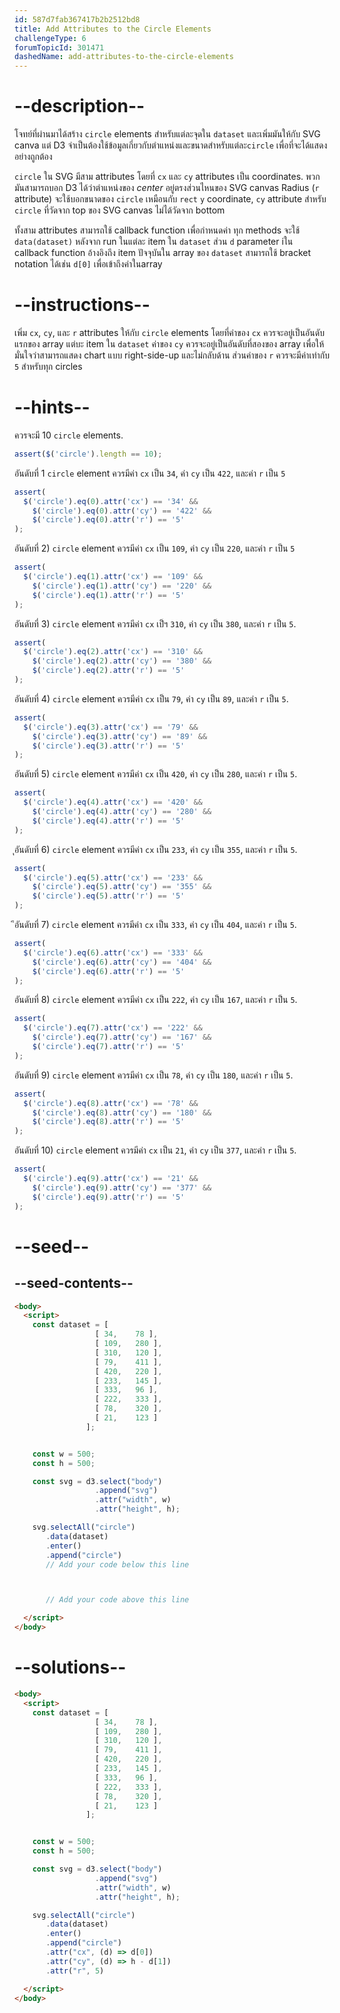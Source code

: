 ```yaml
---
id: 587d7fab367417b2b2512bd8
title: Add Attributes to the Circle Elements
challengeType: 6
forumTopicId: 301471
dashedName: add-attributes-to-the-circle-elements
---
```


# --description--

โจทย์ที่ผ่านมาได้สร้าง `circle` elements สำหรับแต่ละจุดใน `dataset` และเพิ่มมันให้กับ SVG canva 
แต่ D3 จำเป็นต้องใช้ข้อมูลเกี่ยวกับตำแหน่งและขนาดสำหรับแต่ละ`circle` เพื่อที่จะได้แสดงอย่างถูกต้อง

`circle` ใน SVG มีสาม attributes โดยที่ `cx` และ `cy` attributes เป็น coordinates. 
พวกมันสามารถบอก D3 ได้ว่าตำแหน่งของ *center* อยู่ตรงส่วนไหนของ SVG canvas
Radius (`r` attribute) จะใช้บอกขนาดของ `circle`
เหมือนกับ `rect` `y` coordinate,  `cy` attribute สำหรับ `circle` ที่วัดจาก top ของ SVG canvas ไม่ได้วัดจาก bottom

ทั้งสาม attributes สามารถใช้ callback function เพื่อกำหนดค่า 
ทุก methods จะใช้ `data(dataset)` หลังจาก run ในแต่ละ item ใน `dataset` 
ส่วน `d` parameter iใน callback function อ้างอิงถึง item ปัจจุบันใน array ของ `dataset` 
สามารถใช้ bracket notation ได้เช่น `d[0]` เพื่อเข้าถึงค่าในarray

# --instructions--

เพิ่ม `cx`, `cy`, และ `r` attributes ให้กับ `circle` elements โดยที่ค่าของ `cx` ควรจะอยู่เป็นอันดับแรกของ array แต่บะ item ใน `dataset` ค่าของ `cy` ควรจะอยู่เป็นอันดับที่สองของ array เพื่อให้มั่นใจว่าสามารถแสดง chart แบบ right-side-up และไม่กลับด้าน ส่วนค่าของ `r` ควรจะมีค่าเท่ากับ `5` สำหรับทุก circles

# --hints--

ควรจะมี 10 `circle` elements.

```js
assert($('circle').length == 10);
```

อันดับที่ 1 `circle` element ควรมีค่า `cx` เป็น `34`, ค่า `cy` เป็น `422`, และค่า `r` เป็น `5`

```js
assert(
  $('circle').eq(0).attr('cx') == '34' &&
    $('circle').eq(0).attr('cy') == '422' &&
    $('circle').eq(0).attr('r') == '5'
);
```

อันดับที่ 2) `circle` element ควรมีค่า `cx` เป็น `109`, ค่า `cy` เป็น `220`, และค่า `r` เป็น `5`

```js
assert(
  $('circle').eq(1).attr('cx') == '109' &&
    $('circle').eq(1).attr('cy') == '220' &&
    $('circle').eq(1).attr('r') == '5'
);
```

อันดับที่ 3) `circle` element ควรมีค่า `cx` เป็ฯ `310`, ค่า `cy` เป็น `380`, และค่า `r` เป็น `5`.

```js
assert(
  $('circle').eq(2).attr('cx') == '310' &&
    $('circle').eq(2).attr('cy') == '380' &&
    $('circle').eq(2).attr('r') == '5'
);
```

อันดับที่ 4) `circle` element ควรมีค่า `cx` เป็น `79`, ค่า `cy` เป็น `89`, และค่า `r` เป็น `5`.

```js
assert(
  $('circle').eq(3).attr('cx') == '79' &&
    $('circle').eq(3).attr('cy') == '89' &&
    $('circle').eq(3).attr('r') == '5'
);
```

อันดับที่ 5) `circle` element ควรมีค่า `cx` เป็น `420`, ค่า `cy` เป็น `280`, และค่า `r` เป็น `5`.

```js
assert(
  $('circle').eq(4).attr('cx') == '420' &&
    $('circle').eq(4).attr('cy') == '280' &&
    $('circle').eq(4).attr('r') == '5'
);
```

ุอันดับที่ 6) `circle` element ควรมีค่า `cx` เป็น `233`, ค่า `cy` เป็น `355`, และค่า `r` เป็น `5`.

```js
assert(
  $('circle').eq(5).attr('cx') == '233' &&
    $('circle').eq(5).attr('cy') == '355' &&
    $('circle').eq(5).attr('r') == '5'
);
```

ึอันดับที่ 7) `circle` element ควรมีค่า `cx` เป็น `333`, ค่า `cy` เป็น `404`, และค่า `r` เป็น `5`.

```js
assert(
  $('circle').eq(6).attr('cx') == '333' &&
    $('circle').eq(6).attr('cy') == '404' &&
    $('circle').eq(6).attr('r') == '5'
);
```

อันดับที่ 8) `circle` element ควรมีค่า `cx` เป็น `222`, ค่า `cy` เป็น `167`, และค่า `r` เป็น `5`.

```js
assert(
  $('circle').eq(7).attr('cx') == '222' &&
    $('circle').eq(7).attr('cy') == '167' &&
    $('circle').eq(7).attr('r') == '5'
);
```

อันดับที่ 9) `circle` element ควรมีค่า `cx` เป็น `78`, ค่า `cy` เป็น `180`, และค่า `r` เป็น `5`.

```js
assert(
  $('circle').eq(8).attr('cx') == '78' &&
    $('circle').eq(8).attr('cy') == '180' &&
    $('circle').eq(8).attr('r') == '5'
);
```

อันดับที่ 10) `circle` element ควรมีค่า `cx` เป็น `21`, ค่า `cy` เป็น `377`, และค่า `r` เป็น `5`.

```js
assert(
  $('circle').eq(9).attr('cx') == '21' &&
    $('circle').eq(9).attr('cy') == '377' &&
    $('circle').eq(9).attr('r') == '5'
);
```

# --seed--

## --seed-contents--

```html
<body>
  <script>
    const dataset = [
                  [ 34,    78 ],
                  [ 109,   280 ],
                  [ 310,   120 ],
                  [ 79,    411 ],
                  [ 420,   220 ],
                  [ 233,   145 ],
                  [ 333,   96 ],
                  [ 222,   333 ],
                  [ 78,    320 ],
                  [ 21,    123 ]
                ];


    const w = 500;
    const h = 500;

    const svg = d3.select("body")
                  .append("svg")
                  .attr("width", w)
                  .attr("height", h);

    svg.selectAll("circle")
       .data(dataset)
       .enter()
       .append("circle")
       // Add your code below this line



       // Add your code above this line

  </script>
</body>
```

# --solutions--

```html
<body>
  <script>
    const dataset = [
                  [ 34,    78 ],
                  [ 109,   280 ],
                  [ 310,   120 ],
                  [ 79,    411 ],
                  [ 420,   220 ],
                  [ 233,   145 ],
                  [ 333,   96 ],
                  [ 222,   333 ],
                  [ 78,    320 ],
                  [ 21,    123 ]
                ];


    const w = 500;
    const h = 500;

    const svg = d3.select("body")
                  .append("svg")
                  .attr("width", w)
                  .attr("height", h);

    svg.selectAll("circle")
       .data(dataset)
       .enter()
       .append("circle")
       .attr("cx", (d) => d[0])
       .attr("cy", (d) => h - d[1])
       .attr("r", 5)

  </script>
</body>
```
